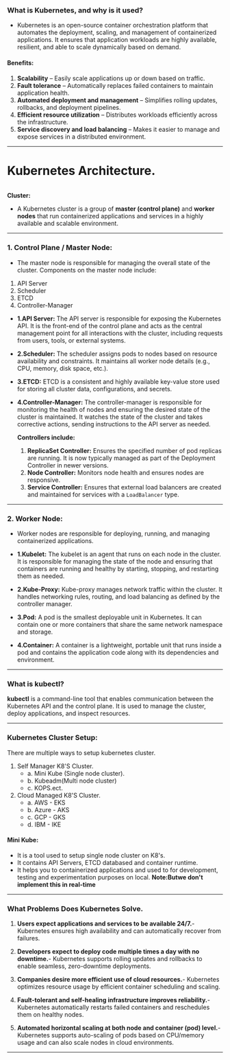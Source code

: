 
### What is Kubernetes, and why is it used?
- Kubernetes is an open-source container orchestration platform that automates the deployment, scaling, and management of containerized applications. It ensures that application workloads are highly available, resilient, and able to scale dynamically based on demand.

#### Benefits:
1. **Scalability** – Easily scale applications up or down based on traffic.
2. **Fault tolerance** – Automatically replaces failed containers to maintain application health.
3. **Automated deployment and management** – Simplifies rolling updates, rollbacks, and deployment pipelines.
4. **Efficient resource utilization** – Distributes workloads efficiently across the infrastructure.
5. **Service discovery and load balancing** – Makes it easier to manage and expose services in a distributed environment.

---
# Kubernetes Architecture.
<img>

**Cluster:** 
 - A Kubernetes cluster is a group of **master (control plane)** and **worker nodes** that run containerized applications and services in a highly available and scalable environment.
---
### 1. **Control Plane / Master Node:**
- The master node is responsible for managing the overall state of the cluster.
Components on the master node include:
1. API Server
2. Scheduler
3. ETCD
4. Controller-Manager

* **1.API Server:**
  The API server is responsible for exposing the Kubernetes API. It is the front-end of the control plane and acts as the central management point for all interactions with the cluster, including requests from users, tools, or external systems.

* **2.Scheduler:**
  The scheduler assigns pods to nodes based on resource availability and constraints. It maintains all worker node details (e.g., CPU, memory, disk space, etc.).

* **3.ETCD:**
  ETCD is a consistent and highly available key-value store used for storing all cluster data, configurations, and secrets.

* **4.Controller-Manager:**
  The controller-manager is responsible for monitoring the health of nodes and ensuring the desired state of the cluster is maintained. It watches the state of the cluster and takes corrective actions, sending instructions to the API server as needed.

  **Controllers include:**

  1. **ReplicaSet Controller:** Ensures the specified number of pod replicas are running. It is now typically managed as part of the Deployment Controller in newer versions.
  2. **Node Controller:** Monitors node health and ensures nodes are responsive.
  3. **Service Controller:** Ensures that external load balancers are created and maintained for services with a `LoadBalancer` type.

---

### 2. **Worker Node:**
- Worker nodes are responsible for deploying, running, and managing containerized applications.
* **1.Kubelet:**
  The kubelet is an agent that runs on each node in the cluster. It is responsible for managing the state of the node and ensuring that containers are running and healthy by starting, stopping, and restarting them as needed.

* **2.Kube-Proxy:**
  Kube-proxy manages network traffic within the cluster. It handles networking rules, routing, and load balancing as defined by the controller manager.

* **3.Pod:**
  A pod is the smallest deployable unit in Kubernetes. It can contain one or more containers that share the same network namespace and storage.

* **4.Container:**
  A container is a lightweight, portable unit that runs inside a pod and contains the application code along with its dependencies and environment.

---
### **What is kubectl?**

**kubectl** is a command-line tool that enables communication between the Kubernetes API and the control plane. It is used to manage the cluster, deploy applications, and inspect resources.

---

### Kubernetes Cluster Setup:
There are multiple ways to setup kubernetes cluster.
1. Self Manager K8'S Cluster.
   - a. Mini Kube (Single node cluster).
   - b. Kubeadm(Multi node cluster)
   - c. KOPS.ect.
2. Cloud Managed K8'S Cluster.
   - a. AWS - EKS
   - b. Azure - AKS
   - c. GCP - GKS
   - d. IBM - IKE
   
#### Mini Kube:
- It is a tool used to setup single node cluster on K8's.
- It contains API Servers, ETCD databased and container runtime.
- It helps you to containerized applications and used to for development, testing and experimentation purposes on local. 
**Note:Butwe don't implement this in real-time**

---
### What Problems Does Kubernetes Solve.

1. **Users expect applications and services to be available 24/7.**- Kubernetes ensures high availability and can automatically recover from failures.

2. **Developers expect to deploy code multiple times a day with no downtime.**- Kubernetes supports rolling updates and rollbacks to enable seamless, zero-downtime deployments.

3. **Companies desire more efficient use of cloud resources.**- Kubernetes optimizes resource usage by efficient container scheduling and scaling.

4. **Fault-tolerant and self-healing infrastructure improves reliability.**- Kubernetes automatically restarts failed containers and reschedules them on healthy nodes.

5. **Automated horizontal scaling at both node and container (pod) level.**- Kubernetes supports auto-scaling of pods based on CPU/memory usage and can also scale nodes in cloud environments.

---






